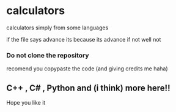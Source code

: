 # calculators
 calculators simply from some languages

if the file says advance its because its advance
if not well not

### Do not clone the repository

recomend you copypaste the code (and giving credits me haha)

## C++ , C# , Python and (i think) more here!!
Hope you like it


